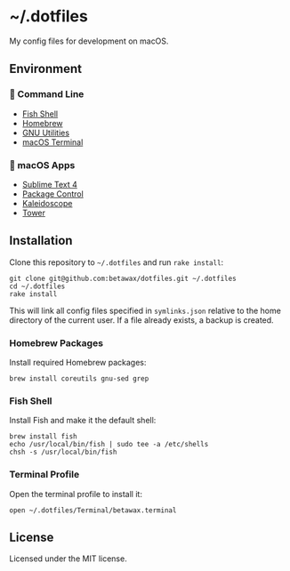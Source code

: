 # ~/.dotfiles

My config files for development on macOS.

## Environment

### 🚀 Command Line

- [Fish Shell](https://fishshell.com/)
- [Homebrew](https://brew.sh/)
- [GNU Utilities](https://www.gnu.org/software/coreutils/)
- [macOS Terminal](https://support.apple.com/guide/terminal/welcome/mac)

### 🚀 macOS Apps

- [Sublime Text 4](https://www.sublimetext.com/)
- [Package Control](https://packagecontrol.io/)
- [Kaleidoscope](https://kaleidoscope.app/)
- [Tower](https://www.git-tower.com/)

## Installation

Clone this repository to `~/.dotfiles` and run `rake install`:

```
git clone git@github.com:betawax/dotfiles.git ~/.dotfiles
cd ~/.dotfiles
rake install
```

This will link all config files specified in `symlinks.json` relative to the home directory of the current user. If a file already exists, a backup is created.

### Homebrew Packages

Install required Homebrew packages:

```
brew install coreutils gnu-sed grep
```

### Fish Shell

Install Fish and make it the default shell:

```
brew install fish
echo /usr/local/bin/fish | sudo tee -a /etc/shells
chsh -s /usr/local/bin/fish
```

### Terminal Profile

Open the terminal profile to install it:

```
open ~/.dotfiles/Terminal/betawax.terminal
```

## License

Licensed under the MIT license.

